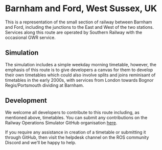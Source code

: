 # Barnham and Ford, West Sussex, UK

This is a representation of the small section of railway between Barnham and Ford, including the junctions to the East and West of the two stations. Services along this route are operated by Southern Railway with the occasional GWR service.

## Simulation

The simulation includes a simple weekday morning timetable, however, the emphasis of this route is to give developers a canvas for them to develop their own timetables which could also involve splits and joins reminisant of timetables in the early 2000s, with services from London towards Bognor Regis/Portsmouth dividing at Barnham.

## Development

We welcome all developers to contribute to this route including, as mentioned above, timetables. You can submit any contributions on the Railway Operations Simulator GitHub organisation [here](https://github.com/Railway-Op-Sim/UK-BarnhamArea).

If you require any assistance in creation of a timetable or submitting it through GitHub, then visit the helpdesk channel on the ROS community Discord and we'll be happy to help.
